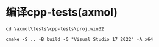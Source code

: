 # 编译cpp-tests(axmol)

```shell
cd \axmol\tests\cpp-tests\proj.win32

cmake -S .. -B build -G "Visual Studio 17 2022" -A x64
```

